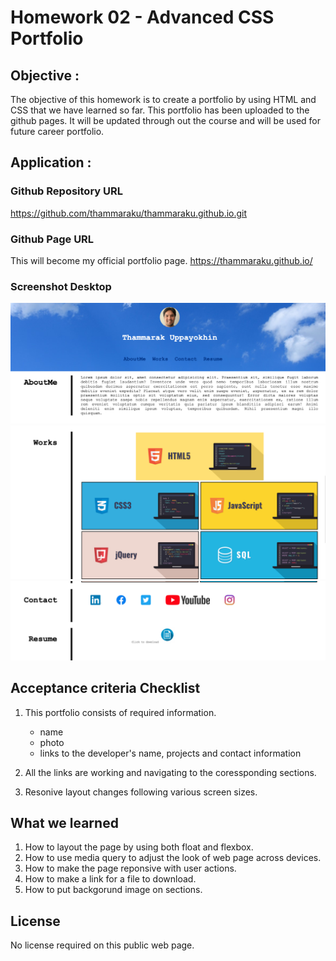 # Homework 02 - Advanced CSS Portfolio

## Objective : 
The objective of this homework is to create a portfolio by using HTML and CSS that we have learned so far.
This portfolio has been uploaded to the github pages. It will be updated through out the course and will be used for future career portfolio.

## Application :

### Github Repository URL
https://github.com/thammaraku/thammaraku.github.io.git

### Github Page URL
This will become my official portfolio page.
https://thammaraku.github.io/

### Screenshot Desktop

![Thammarak Portfolio Top](./assets/images/thammarak_portfolio_top.png)
![Thammarak Portfolio Middle](./assets/images/thammarak_portfolio_middle.png)
![Thammarak Portfolio Bottom](./assets/images/thammarak_portfolio_bottom.png)

## Acceptance criteria Checklist 
1. This portfolio consists of required information.
    - name
    - photo
    - links to the developer's name, projects and contact information

2. All the links are working and navigating to the coressponding sections.
3. Resonive layout changes following various screen sizes.


## What we learned
1. How to layout the page by using both float and flexbox.
2. How to use media query to adjust the look of web page across devices.
3. How to make the page reponsive with user actions.
4. How to make a link for a file to download.
5. How to put backgorund image on sections.


## License
No license required on this public web page.